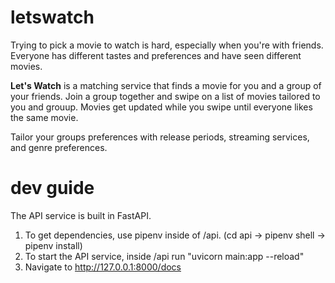 # letswatch

Trying to pick a movie to watch is hard, especially when you're with friends. Everyone has different tastes and preferences and have seen different movies.

**Let's Watch** is a matching service that finds a movie for you and a group of your friends. Join a group together and swipe on a list of movies tailored to you and grouup. Movies get updated while you swipe until everyone likes the same movie.

Tailor your groups preferences with release periods, streaming services, and genre preferences.


# dev guide
The API service is built in FastAPI. 
1. To get dependencies, use pipenv inside of /api. (cd api -> pipenv shell -> pipenv install)
2. To start the API service, inside /api run "uvicorn main:app --reload"
3. Navigate to http://127.0.0.1:8000/docs
